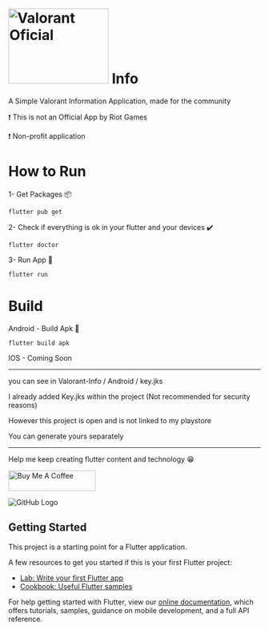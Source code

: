 # <a target="_blank"><img src="https://www.futurebehind.com/wp-content/uploads/2020/03/V_Logotype_Red12045.png" alt="Valorant Oficial" height="150" width="200"></a> Info

A Simple Valorant Information Application, made for the community

❗ This is not an Official App by Riot Games

❗ Non-profit application



# How to Run

1- Get Packages 📦

``` 
flutter pub get
```

2- Check if everything is ok in your flutter and your devices ✔️

``` 
flutter doctor
```

3- Run App 📱

``` 
flutter run
```


# Build

Android - Build Apk 📱

``` 
flutter build apk
```
IOS - Coming Soon 


---------------------------------------------------------------------------------

you can see in Valorant-Info / Android / key.jks

I already added Key.jks within the project (Not recommended for security reasons)

However this project is open and is not linked to my playstore

You can generate yours separately

---------------------------------------------------------------------------------


Help me keep creating flutter content and technology 😁


<a href="https://www.buymeacoffee.com/EricMontelares" target="_blank"><img src="https://cdn.buymeacoffee.com/buttons/default-orange.png" alt="Buy Me A Coffee" height="41" width="174"></a>

![GitHub Logo](https://imgur.com/AQYxjYw)




## Getting Started

This project is a starting point for a Flutter application.

A few resources to get you started if this is your first Flutter project:

- [Lab: Write your first Flutter app](https://flutter.dev/docs/get-started/codelab)
- [Cookbook: Useful Flutter samples](https://flutter.dev/docs/cookbook)

For help getting started with Flutter, view our
[online documentation](https://flutter.dev/docs), which offers tutorials,
samples, guidance on mobile development, and a full API reference.
